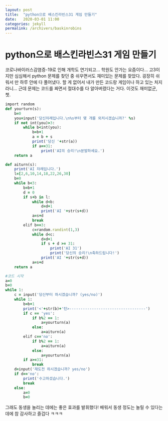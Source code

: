 ```yaml
---
layout: post
title:  "python으로 배스킨라빈스31 게임 만들기"
date:   2020-03-01 11:00
categories: jekyll
permalink: /archivers/baskinrobins
---
```

# python으로 배스킨라빈스31 게임 만들기

코로나바이러스감염증-19로 인해 개학도 연기되고... 학원도 안가는 요즘이다... 고3이지만 심심해서 python 문제를 찾던 중 쉬우면서도 재미있는 문제를 찾았다. 굉장히 쉬워서 만 하루 안에 다 풀어냈다. 할 게 없어서 내가 만든 코드랑 게임이나 하고 있는 처지라니... 근데 문제는 코드를 짜면서 절대수를 다 알아버렸다는 거다. 이것도 재미없군, 쳇. 

```ruby
import random
def yourturn(s):
    b=0
    you=input('당신차례입니다.\n%s부터 몇 개를 외치시겠습니까?' %s)
    if not int(you)>3:
        while b<int(you):
            b=b+1
            a = b + s
            print('당신 '+str(a))
            if a==31:
                print('AI의 승리!\n분발하세요.')
    return a

def aiturn(s):
    print('AI 차례입니다.')
    l=[2,6,10,14,18,22,26,30]
    b=0
    while b<3:
        b=b+1
        d = 0
        if s+b in l:
            while d<b:
                d=d+1
                print('AI '+str(s+d))
            a=s+d
            break
        elif b==3:
            c=random.randint(1,3)
            while d<c:
                d=d+1
                if s + d >= 31:
                    print('AI 31')
                    print('당신의 승리!\n축하드립니다!')
                print('AI '+str(s+d))
            a=s+d
    return a

#코드 시작
a=0
b=0
while 1:
    c = input('당신부터 하시겠습니까? (yes/no)')
    while 1:
        b=b+1
        print('<'+str(b)+'턴>----------------------------------')
        if c == 'yes':
            if b%2 == 1:
                a=yourturn(a)
            else:
                a=aiturn(a)
        elif c=='no':
            if b%2 == 1:
                a=aiturn(a)
            else:
                a=yourturn(a)
        if a>=31:
            break
    d=input('재도전 하시겠습니까? yes/no')
    if d=='no':
        print('수고하셨습니다.')
        break
    else:
        a=0
        b=0
```

그래도 동생을 놀리는 데에는 좋은 효과를 발휘했다! 배워서 동생 정도는 놀릴 수 있다는 데에 참 감사하고 즐겁다 ㅋㅋㅋ
